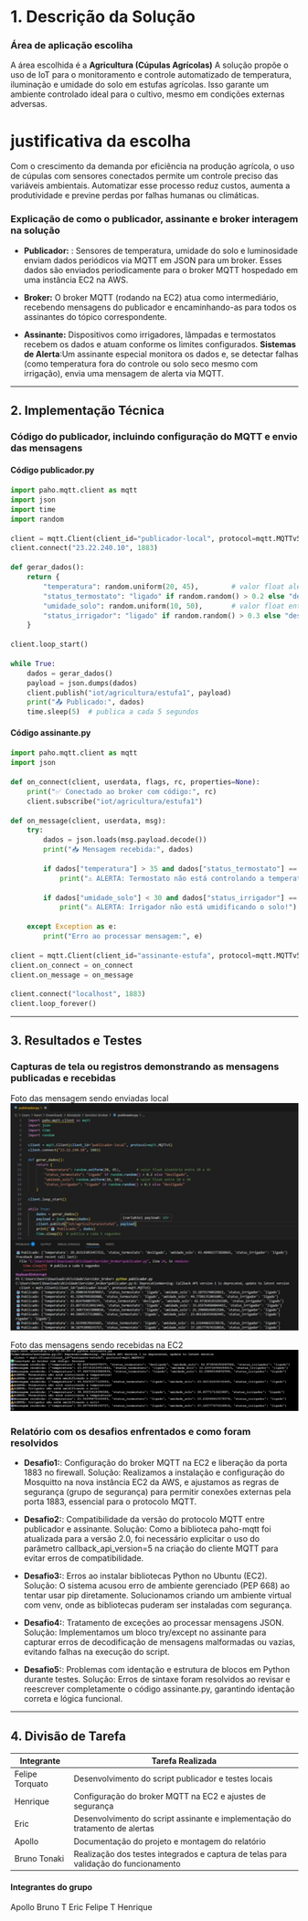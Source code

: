 # **1. Descrição da Solução**
### **Área de aplicação escoliha** 
A área escolhida é a **Agricultura (Cúpulas Agrícolas)**
A solução propõe o uso de IoT para o monitoramento e controle automatizado de temperatura, iluminação e umidade do solo em estufas agrícolas. Isso garante um ambiente controlado ideal para o cultivo, mesmo em condições externas adversas.

# **justificativa da escolha**
Com o crescimento da demanda por eficiência na produção agrícola, o uso de cúpulas com sensores conectados permite um controle preciso das variáveis ambientais. Automatizar esse processo reduz custos, aumenta a produtividade e previne perdas por falhas humanas ou climáticas.

### **Explicação de como o publicador, assinante e broker interagem na solução**

- **Publicador:** : Sensores de temperatura, umidade do solo e luminosidade enviam dados periódicos via MQTT em JSON para um broker. Esses dados são enviados periodicamente para o broker MQTT hospedado em uma instância EC2 na AWS.

- **Broker:** O broker MQTT (rodando na EC2) atua como intermediário, recebendo mensagens do publicador e encaminhando-as para todos os assinantes do tópico correspondente.

- **Assinante:** Dispositivos como irrigadores, lâmpadas e termostatos recebem os dados e atuam conforme os limites configurados.
**Sistemas de Alerta**:Um assinante especial monitora os dados e, se detectar falhas (como temperatura fora do controle ou solo seco mesmo com irrigação), envia uma mensagem de alerta via MQTT.

---

## **2. Implementação Técnica**

### **Código do publicador, incluindo configuração do MQTT e envio das mensagens**

#### Código publicador.py

```python
import paho.mqtt.client as mqtt
import json
import time
import random

client = mqtt.Client(client_id="publicador-local", protocol=mqtt.MQTTv5)
client.connect("23.22.240.10", 1883)

def gerar_dados():
    return {
        "temperatura": random.uniform(20, 45),        # valor float aleatório entre 20 e 45
        "status_termostato": "ligado" if random.random() > 0.2 else "desligado",
        "umidade_solo": random.uniform(10, 50),       # valor float entre 10 e 50
        "status_irrigador": "ligado" if random.random() > 0.3 else "desligado"
    }

client.loop_start()

while True:
    dados = gerar_dados()
    payload = json.dumps(dados)
    client.publish("iot/agricultura/estufa1", payload)
    print("📤 Publicado:", dados)
    time.sleep(5)  # publica a cada 5 segundos

```

#### Código assinante.py

```python
import paho.mqtt.client as mqtt
import json

def on_connect(client, userdata, flags, rc, properties=None):
    print("✅ Conectado ao broker com código:", rc)
    client.subscribe("iot/agricultura/estufa1")

def on_message(client, userdata, msg):
    try:
        dados = json.loads(msg.payload.decode())
        print("📥 Mensagem recebida:", dados)

        if dados["temperatura"] > 35 and dados["status_termostato"] == "ligado":
            print("⚠️ ALERTA: Termostato não está controlando a temperatura!")

        if dados["umidade_solo"] < 30 and dados["status_irrigador"] == "ligado":
            print("⚠️ ALERTA: Irrigador não está umidificando o solo!")

    except Exception as e:
        print("Erro ao processar mensagem:", e)

client = mqtt.Client(client_id="assinante-estufa", protocol=mqtt.MQTTv5)
client.on_connect = on_connect
client.on_message = on_message

client.connect("localhost", 1883)
client.loop_forever()

```
---

## **3. Resultados e Testes**

### Capturas de tela ou registros demonstrando as mensagens publicadas e recebidas

Foto das mensagem sendo enviadas local
![Foto do Código python publicador executando](publicador.jpg)

Foto das mensagens sendo recebidas na EC2
![Foto da EC2 executando o assinante](assinante.jpg)

### **Relatório com os desafios enfrentados e como foram resolvidos**

- **Desafio1:**: Configuração do broker MQTT na EC2 e liberação da porta 1883 no firewall.
Solução: Realizamos a instalação e configuração do Mosquitto na nova instância EC2 da AWS, e ajustamos as regras de segurança (grupo de segurança) para permitir conexões externas pela porta 1883, essencial para o protocolo MQTT.

- **Desafio2:**: Compatibilidade da versão do protocolo MQTT entre publicador e assinante.
Solução: Como a biblioteca paho-mqtt foi atualizada para a versão 2.0, foi necessário explicitar o uso do parâmetro callback_api_version=5 na criação do cliente MQTT para evitar erros de compatibilidade.

- **Desafio3:**: Erros ao instalar bibliotecas Python no Ubuntu (EC2).
Solução: O sistema acusou erro de ambiente gerenciado (PEP 668) ao tentar usar pip diretamente. Solucionamos criando um ambiente virtual com venv, onde as bibliotecas puderam ser instaladas com segurança.

- **Desafio4:**: Tratamento de exceções ao processar mensagens JSON.
Solução: Implementamos um bloco try/except no assinante para capturar erros de decodificação de mensagens malformadas ou vazias, evitando falhas na execução do script.

- **Desafio5:**: Problemas com identação e estrutura de blocos em Python durante testes.
Solução: Erros de sintaxe foram resolvidos ao revisar e reescrever completamente o código assinante.py, garantindo identação correta e lógica funcional.


--- 

## 4. Divisão de Tarefa

| Integrante           | Tarefa Realizada                                                                                   |
|----------------------|---------------------------------------------------------------------------------------------------|
| Felipe Torquato      | Desenvolvimento do script publicador e testes locais                                              |
| Henrique             | Configuração do broker MQTT na EC2 e ajustes de segurança                                         |
| Eric                 | Desenvolvimento do script assinante e implementação do tratamento de alertas                      |
| Apollo               | Documentação do projeto e montagem do relatório                                                   |
| Bruno Tonaki         | Realização dos testes integrados e captura de telas para validação do funcionamento               |


#### **Integrantes do grupo**

Apollo
Bruno T
Eric
Felipe T
Henrique

